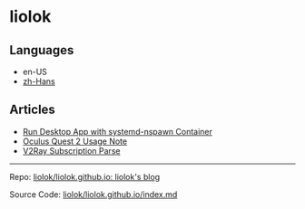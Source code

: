 # liolok

## Languages

- en-US
- [zh-Hans](zhs)

## Articles

- [Run Desktop App with systemd-nspawn Container](run-desktop-app-with-systemd-nspawn-container)
- [Oculus Quest 2 Usage Note](oculus-quest-2-usage-note)
- [V2Ray Subscription Parse](v2ray-subscription-parse)

---

Repo: [liolok/liolok.github.io: liolok's blog](https://github.com/liolok/liolok.github.io)

Source Code: [liolok/liolok.github.io/index.md](https://raw.githubusercontent.com/liolok/liolok.github.io/master/index.md)
